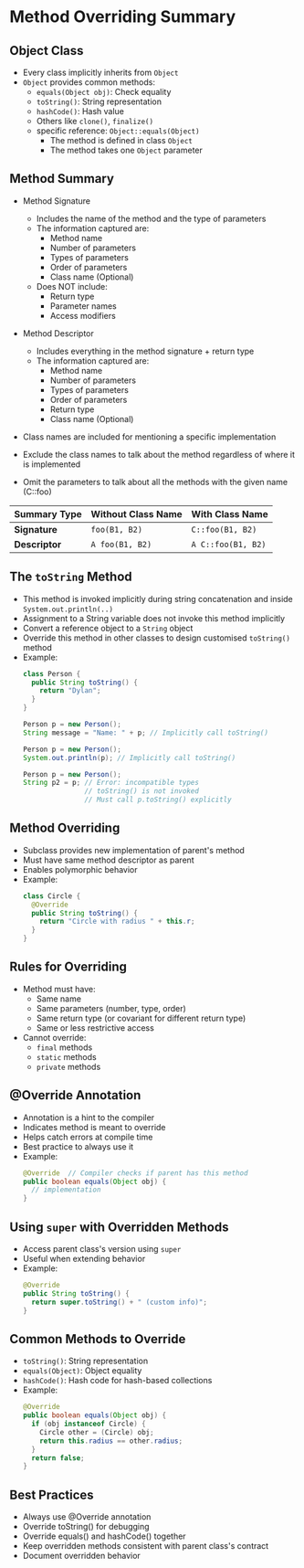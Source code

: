 # Method Overriding Summary

## Object Class
- Every class implicitly inherits from `Object`
- `Object` provides common methods:
    - `equals(Object obj)`: Check equality
    - `toString()`: String representation
    - `hashCode()`: Hash value
    - Others like `clone()`, `finalize()`
    - specific reference: `Object::equals(Object)`
        - The method is defined in class `Object`
        - The method takes one `Object` parameter

## Method Summary
- Method Signature
    - Includes the name of the method and the type of parameters
    - The information captured are:
        - Method name
        - Number of parameters
        - Types of parameters
        - Order of parameters
        - Class name (Optional)
    - Does NOT include:
        - Return type
        - Parameter names
        - Access modifiers

- Method Descriptor
    - Includes everything in the method signature + return type
    - The information captured are:
        - Method name
        - Number of parameters
        - Types of parameters
        - Order of parameters
        - Return type
        - Class name (Optional)

- Class names are included for mentioning a specific implementation
- Exclude the class names to talk about the method regardless of where it is implemented 
- Omit the parameters to talk about all the methods with the given name (C::foo)

| Summary Type   | Without Class Name | With Class Name    |
| -------------- | ------------------ | ------------------ |
| **Signature**  | `foo(B1, B2)`      | `C::foo(B1, B2)`   |
| **Descriptor** | `A foo(B1, B2)`    | `A C::foo(B1, B2)` |

## The `toString` Method
- This method is invoked implicitly during string concatenation and inside `System.out.println(..)`
- Assignment to a String variable does not invoke this method implicitly
- Convert a reference object to a `String` object
- Override this method in other classes to design customised `toString()` method
- Example:
  ```java
  class Person {
    public String toString() {
      return "Dylan";
    }
  }
  ```
  ```java
  Person p = new Person();
  String message = "Name: " + p; // Implicitly call toString()
  ```
  ```java
  Person p = new Person();
  System.out.println(p); // Implicitly call toString()
  ```
  ```java
  Person p = new Person();
  String p2 = p; // Error: incompatible types
                 // toString() is not invoked
                 // Must call p.toString() explicitly
  ```

## Method Overriding
- Subclass provides new implementation of parent's method
- Must have same method descriptor as parent
- Enables polymorphic behavior
- Example:
  ```java
  class Circle {
    @Override
    public String toString() {
      return "Circle with radius " + this.r;
    }
  }
  ```

## Rules for Overriding
- Method must have:
    - Same name
    - Same parameters (number, type, order)
    - Same return type (or covariant for different return type)
    - Same or less restrictive access
- Cannot override:
    - `final` methods
    - `static` methods
    - `private` methods

## @Override Annotation
- Annotation is a hint to the compiler
- Indicates method is meant to override
- Helps catch errors at compile time
- Best practice to always use it
- Example:
  ```java
  @Override  // Compiler checks if parent has this method
  public boolean equals(Object obj) {
    // implementation
  }
  ```

## Using `super` with Overridden Methods
- Access parent class's version using `super`
- Useful when extending behavior
- Example:
  ```java
  @Override
  public String toString() {
    return super.toString() + " (custom info)"; 
  }
  ```

## Common Methods to Override
- `toString()`: String representation
- `equals(Object)`: Object equality
- `hashCode()`: Hash code for hash-based collections
- Example:
  ```java
  @Override
  public boolean equals(Object obj) {
    if (obj instanceof Circle) {
      Circle other = (Circle) obj;
      return this.radius == other.radius;
    }
    return false;
  }
  ```

## Best Practices
- Always use @Override annotation
- Override toString() for debugging
- Override equals() and hashCode() together
- Keep overridden methods consistent with parent class's contract
- Document overridden behavior
